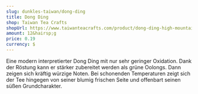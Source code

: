 ```yaml
---
slug: dunkles-taiwan/dong-ding
title: Dong Ding
shop: Taiwan Tea Crafts
shopUrl: https://www.taiwanteacrafts.com/product/dong-ding-high-mountain-heritage-oolong-tea/?attribute_pa_weight=250-g-8-82-oz-save-20&v=3a52f3c22ed6
amount: 12&hairsp;g
price: 0.19
currency: $
---
```

Eine modern interpretierter Dong Ding mit nur sehr geringer Oxidation. Dank der Röstung kann er stärker zubereitet werden als grüne Oolongs. Dann zeigen sich kräftig würzige Noten. Bei schonenden Temperaturen zeigt sich der Tee hingegen von seiner blumig frischen Seite und offenbart seinen süßen Grundcharakter.